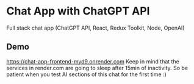 # Chat App with ChatGPT API

Full stack chat app (ChatGPT API, React, Redux Toolkit, Node, OpenAI)

## Demo
https://chat-app-frontend-myd9.onrender.com
Keep in mind that the services in render.com are going to sleep after 15min of inactivity. So be patient when you test AI sections of this chat for the first time :)

